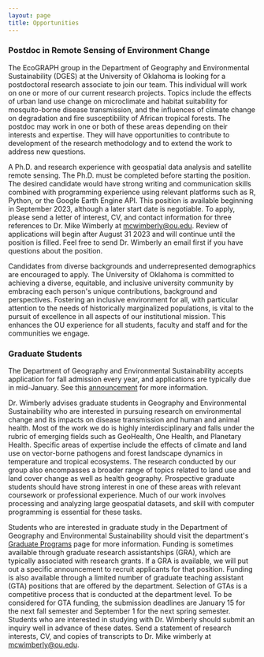 ```yaml
---
layout: page
title: Opportunities
---
```

### Postdoc in Remote Sensing of Environment Change
The EcoGRAPH group in the Department of Geography and Environmental Sustainability (DGES) at the University of Oklahoma is looking for a postdoctoral research associate to join our team. This individual will work on one or more of our current research projects. Topics include the effects of urban land use change on microclimate and habitat suitability for mosquito-borne disease transmission, and the influences of climate change on degradation and fire susceptibility of African tropical forests. The postdoc may work in one or both of these areas depending on their interests and expertise. They will have opportunities to contribute to development of the research methodology and to extend the work to address new questions. 

A Ph.D. and research experience with geospatial data analysis and satellite remote sensing. The Ph.D. must be completed before starting the position. The desired candidate would have strong writing and communication skills combined with programming experience using relevant platforms such as R, Python, or the Google Earth Engine API. This position is available beginning in September 2023, although a later start date is negotiable. To apply, please send a letter of interest, CV, and contact information for three references to Dr. Mike Wimberly at mcwimberly@ou.edu. Review of applications will begin after August 31 2023 and will continue until the position is filled. Feel free to send Dr. Wimberly an email first if you have questions about the position.

Candidates from diverse backgrounds and underrepresented demographics are encouraged to apply. The University of Oklahoma is committed to achieving a diverse, equitable, and inclusive university community by embracing each person's unique contributions, background and perspectives. Fostering an inclusive environment for all, with particular attention to the needs of historically marginalized populations, is vital to the pursuit of excellence in all aspects of our institutional mission. This enhances the OU experience for all students, faculty and staff and for the communities we engage. 

### Graduate Students
The Department of Geography and Environmental Sustainability accepts application for fall admission every year, and applications are typically due in mid-January. See this [announcement](https://www.ou.edu/content/dam/AGS/geography/docs/DGES_ad_for_Fall2022_Final.pdf) for more information.

Dr. Wimberly advises graduate students in Geography and Environmental Sustainability who are interested in pursuing research on environmental change and its impacts on disease transmission and human and animal health. Most of the work we do is highly interdisciplinary and falls under the rubric of emerging fields such as GeoHealth, One Health, and Planetary Health. Specific areas of expertise include the effects of climate and land use on vector-borne pathogens and forest landscape dynamics in temperature and tropical ecosystems. The research conducted by our group also encompasses a broader range of topics related to land use and land cover change as well as health geography. Prospective graduate students should have strong interest in one of these areas with relevant coursework or professional experience. Much of our work involves processing and analyzing large geospatial datasets, and skill with computer programming is essential for these tasks. 

Students who are interested in graduate study in the Department of Geography and Environmental Sustainability should visit the department's [Graduate Programs](https://www.ou.edu/ags/geography/degree-programs/graduate-program) page for more information. Funding is sometimes available through graduate research assistantships (GRA), which are typically associated with research grants. If a GRA is available, we will put out a specific announcement to recruit applicants for that position. Funding is also  available through a limited number of graduate teaching assistant (GTA) positions that are offered by the department. Selection of GTAs is a competitive process that is conducted at the department level. To be considered for GTA funding, the submission deadlines are January 15 for the next fall semester and September 1 for the next spring semester. Students who are interested in studying with Dr. Wimberly should submit an inquiry well in advance of these dates. Send a statement of research interests, CV, and copies of transcripts to Dr. Mike wimberly at mcwimberly@ou.edu. 


